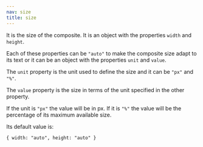 ```yaml
---
nav: size
title: size
---
```


It is the size of the composite. It is an object with the properties `width` and `height`.

Each of these properties can be `"auto"` to make the composite size adapt to its text or it can be an object with the properties `unit` and `value`.

The `unit` property is the unit used to define the size and it can be `"px"` and `"%"`.

The `value` property is the size in terms of the unit specified in the other property.

If the unit is `"px"` the value will be in px. If it is `"%"` the value will be the percentage of its maximum available size.

Its default value is:

`{ width: "auto", height: "auto" }`
